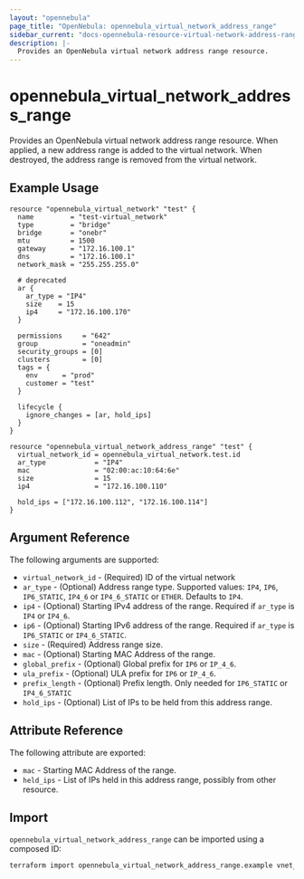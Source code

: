 ```yaml
---
layout: "opennebula"
page_title: "OpenNebula: opennebula_virtual_network_address_range"
sidebar_current: "docs-opennebula-resource-virtual-network-address-range"
description: |-
  Provides an OpenNebula virtual network address range resource.
---
```


# opennebula_virtual_network_address_range

Provides an OpenNebula virtual network address range resource. When applied, a new address range is added to the virtual network. When destroyed, the address range is removed from the virtual network.

## Example Usage

```hcl
resource "opennebula_virtual_network" "test" {
  name         = "test-virtual_network"
  type         = "bridge"
  bridge       = "onebr"
  mtu          = 1500
  gateway      = "172.16.100.1"
  dns          = "172.16.100.1"
  network_mask = "255.255.255.0"

  # deprecated
  ar {
    ar_type = "IP4"
    size    = 15
    ip4     = "172.16.100.170"
  }

  permissions     = "642"
  group           = "oneadmin"
  security_groups = [0]
  clusters        = [0]
  tags = {
    env      = "prod"
    customer = "test"
  }

  lifecycle {
    ignore_changes = [ar, hold_ips]
  }
}

resource "opennebula_virtual_network_address_range" "test" {
  virtual_network_id = opennebula_virtual_network.test.id
  ar_type            = "IP4"
  mac                = "02:00:ac:10:64:6e"
  size               = 15
  ip4                = "172.16.100.110"

  hold_ips = ["172.16.100.112", "172.16.100.114"]
}
```

## Argument Reference

The following arguments are supported:

* `virtual_network_id` - (Required) ID of the virtual network
* `ar_type` - (Optional) Address range type. Supported values: `IP4`, `IP6`, `IP6_STATIC`, `IP4_6` or `IP4_6_STATIC` or `ETHER`. Defaults to `IP4`.
* `ip4` - (Optional) Starting IPv4 address of the range. Required if `ar_type` is `IP4` or `IP4_6`.
* `ip6` - (Optional) Starting IPv6 address of the range. Required if `ar_type` is `IP6_STATIC` or `IP4_6_STATIC`.
* `size` - (Required) Address range size.
* `mac` - (Optional) Starting MAC Address of the range.
* `global_prefix` - (Optional) Global prefix for `IP6` or `IP_4_6`.
* `ula_prefix` - (Optional) ULA prefix for `IP6` or `IP_4_6`.
* `prefix_length` - (Optional) Prefix length. Only needed for `IP6_STATIC` or `IP4_6_STATIC`
* `hold_ips` - (Optional) List of IPs to be held from this address range.

## Attribute Reference

The following attribute are exported:

* `mac` - Starting MAC Address of the range.
* `held_ips` - List of IPs held in this address range, possibly from other resource.

## Import


`opennebula_virtual_network_address_range` can be imported using a composed ID:

```sh
terraform import opennebula_virtual_network_address_range.example vnet_id:ar_id
```
